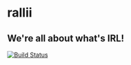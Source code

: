 # rallii

## We're all about what's IRL!

[![Build Status](https://travis-ci.org/walleXD/rallii.svg?branch=dev)](https://travis-ci.org/walleXD/rallii)

